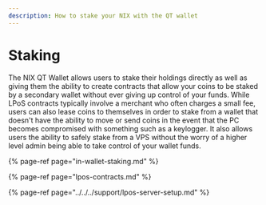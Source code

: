 ```yaml
---
description: How to stake your NIX with the QT wallet
---
```


# Staking

The NIX QT Wallet allows users to stake their holdings directly as well as giving them the ability to create contracts that allow your coins to be staked by a secondary wallet without ever giving up control of your funds. While LPoS contracts typically involve a merchant who often charges a small fee, users can also lease coins to themselves in order to stake from a wallet that doesn't have the ability to move or send coins in the event that the PC becomes compromised with something such as a keylogger. It also allows users the ability to safely stake from a VPS without the worry of a higher level admin being able to take control of your wallet funds.

{% page-ref page="in-wallet-staking.md" %}

{% page-ref page="lpos-contracts.md" %}

{% page-ref page="../../../support/lpos-server-setup.md" %}





